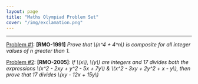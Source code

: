 ```yaml
---
layout: page
title: "Maths Olympiad Problem Set"
cover: "/img/exclamation.png"
---
```


---

[Problem #1](problem-1): **[RMO-1991]** *Prove that \\(n^4 + 4^n\\) is composite for all integer values of n greater than 1.* 

[Problem #2](problem-2): **[RMO-2005]**: *If \\(x\\), \\(y\\) are integers and 17 divides both the expressions \\(x^2 - 2xy + y^2 - 5x + 7y\\) & \\(x^2 - 3xy + 2y^2 + x - y\\), then prove that 17 divides \\(xy - 12x + 15y\\)*